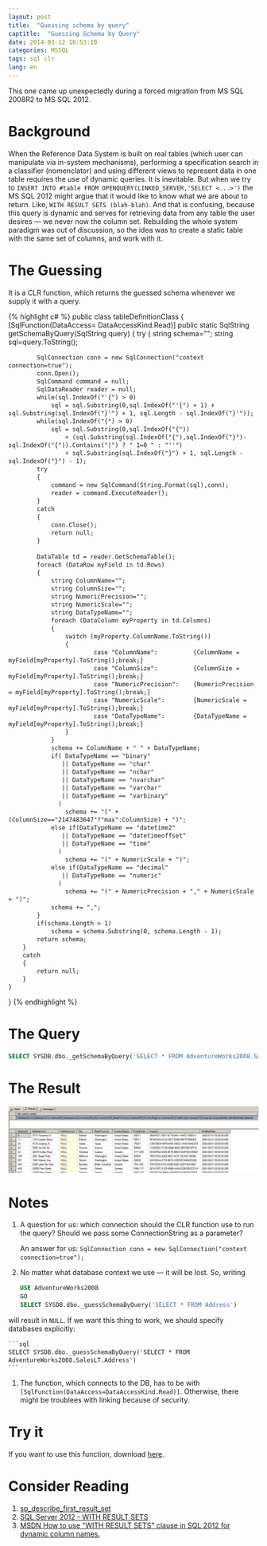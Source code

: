 ```yaml
---
layout: post
title:  "Guessing schema by query"
captitle:  "Guessing Schema by Query"
date: 2014-03-12 16:53:10
categories: MSSQL
tags: sql clr
lang: en
---
```


This one came up unexpectedly during a forced migration from MS SQL 2008R2 to MS SQL 2012.

Background
=====================

When the Reference Data System is built on real tables (which user can manipulate via in-system mechanisms), performing a specification search in a classifier (nomenclator) and using different views to represent data in one table requires the use of dynamic queries. It is inevitable. But when we try to `INSERT INTO #table FROM OPENQUERY(LINKED_SERVER,'SELECT <...>')` the MS SQL 2012 might argue that it would like to know what we are about to return. Like, `WITH RESULT SETS (blah-blah)`. And that is confusing, because this query is dynamic and serves for retrieving data from any table the user desires &mdash; we never now the column set. Rebuilding the whole system paradigm was out of discussion, so the idea was to create a static table with the same set of columns, and work with it.

The Guessing
=====================

It is a CLR function, which returns the guessed schema whenever we supply it with a query.

{% highlight c# %}
public class tableDefinitionClass
{
	[SqlFunction(DataAccess= DataAccessKind.Read)]
	public static SqlString getSchemaByQuery(SqlString query)
	{
		try
		{
			string schema="";
			string sql=query.ToString();

			SqlConnection conn = new SqlConnection("context connection=true");
			conn.Open();
			SqlCommand command = null;
			SqlDataReader reader = null;
			while(sql.IndexOf("'{") > 0)
				sql = sql.Substring(0,sql.IndexOf("'{") + 1) + sql.Substring(sql.IndexOf("}'") + 1, sql.Length - sql.IndexOf("}'"));
			while(sql.IndexOf("{") > 0)
				sql = sql.Substring(0,sql.IndexOf("{"))
					+ (sql.Substring(sql.IndexOf("{"),sql.IndexOf("}")-sql.IndexOf("{")).Contains("|") ? " 1=0 " : "''")
					+ sql.Substring(sql.IndexOf("}") + 1, sql.Length - sql.IndexOf("}") - 1);
			try
			{
				command = new SqlCommand(String.Format(sql),conn);
				reader = command.ExecuteReader();
			}
			catch
			{
				conn.Close();
				return null;
			}

			DataTable td = reader.GetSchemaTable();
			foreach (DataRow myField in td.Rows)
			{
				string ColumnName="";
				string ColumnSize="";
				string NumericPrecision="";
				string NumericScale="";
				string DataTypeName="";
			    foreach (DataColumn myProperty in td.Columns)
			    {
					switch (myProperty.ColumnName.ToString())
					{
							case "ColumnName":			{ColumnName = myField[myProperty].ToString();break;}
							case "ColumnSize":			{ColumnSize = myField[myProperty].ToString();break;}
							case "NumericPrecision":	{NumericPrecision = myField[myProperty].ToString();break;}
							case "NumericScale":		{NumericScale = myField[myProperty].ToString();break;}
							case "DataTypeName":		{DataTypeName = myField[myProperty].ToString();break;}
					}
			    }
				schema += ColumnName + " " + DataTypeName;
				if(	DataTypeName == "binary"
				   || DataTypeName == "char"
				   || DataTypeName == "nchar"
				   || DataTypeName == "nvarchar"
				   || DataTypeName == "varchar"
				   || DataTypeName == "varbinary"
				  )
					schema += "(" + (ColumnSize=="2147483647"?"max":ColumnSize) + ")";
				else if(DataTypeName == "datetime2"
				   || DataTypeName == "datetimeoffset"
				   || DataTypeName == "time"
				  )
					schema += "(" + NumericScale + ")";
				else if(DataTypeName == "decimal"
				   || DataTypeName == "numeric"
				  )
					schema += "(" + NumericPrecision + "," + NumericScale + ")";
				schema += ",";
			}
			if(schema.Length > 1)
				schema = schema.Substring(0, schema.Length - 1);
			return schema;
		}
		catch
		{
			return null;
		}
	}
}
{% endhighlight %}

The Query
=====================

```sql
SELECT SYSDB.dbo._getSchemaByQuery('SELECT * FROM AdventureWorks2008.SalesLT.Customer')
```

The Result
=====================

<center><img alt="View columns" src="/img/2014/getschemabyquery.png" style="cursor:pointer" onclick="window.open('/img/2014/getschemabyquery.png','_blank');return;" /></center>

Notes
=====================

1. A question for us: which connection should the CLR function use to run the query? Should we pass some ConnectionString as a parameter?

    An answer for us: `SqlConnection conn = new SqlConnection("context connection=true");`

1. No matter what database context we use &mdash; it will be lost. So, writing

    ```sql
    USE AdventureWorks2008
    GO
    SELECT SYSDB.dbo._guessSchemaByQuery('SELECT * FROM Address')
    ```
will result in `NULL`. If we want this thing to work, we should specify databases explicitly:

    ```sql
    SELECT SYSDB.dbo._guessSchemaByQuery('SELECT * FROM AdventureWorks2008.SalesLT.Address')
    ```

1. The function, which connects to the DB, has to be with `[SqlFunction(DataAccess=DataAccessKind.Read)]`. Otherwise, there might be troublees with linking because of security.

Try it
=====================

If you want to use this function, download [here][dll].

Consider Reading
=====================

1. [sp\_describe\_first\_result\_set](http://technet.microsoft.com/en-us/library/ff878602.aspx)
1. [SQL Server 2012 - WITH RESULT SETS](http://www.allaboutmssql.com/2012/10/sql-server-2012-with-result-sets.html)
1. [MSDN How to use "WITH RESULT SETS" clause in SQL 2012 for dynamic column names.](http://social.msdn.microsoft.com/Forums/en-US/4e98380a-df92-49a0-97d8-4908307573c4/how-to-use-with-result-sets-clause-in-sql-2012-for-dynamic-column-names?forum=transactsql)

[dll]:https://github.com/atru/database-dll
